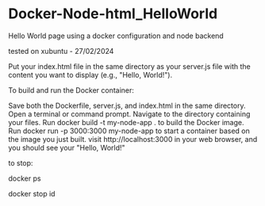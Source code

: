 # Docker-Node-html_HelloWorld
Hello World page using a docker configuration and node backend


tested on xubuntu - 27/02/2024


Put your index.html file in the same directory as your server.js file with the content you want to display (e.g., "Hello, World!").

To build and run the Docker container:

Save both the Dockerfile, server.js, and index.html in the same directory.
Open a terminal or command prompt.
Navigate to the directory containing your files.
Run docker build -t my-node-app . to build the Docker image.
Run docker run -p 3000:3000 my-node-app to start a container based on the image you just built.
visit http://localhost:3000 in your web browser, and you should see your "Hello, World!" 



to stop:

docker ps

docker stop id


